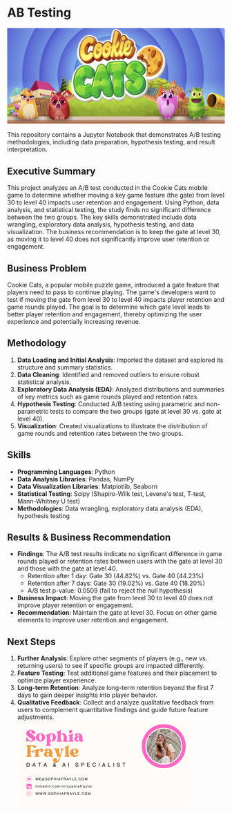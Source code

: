 # AB Testing
![Cookie Cats](https://github.com/sophiafrayle/AB-Testing-CC/blob/main/Screenshot%202024-07-31%20at%2010.18.48.png)

This repository contains a Jupyter Notebook that demonstrates A/B testing methodologies, including data preparation, hypothesis testing, and result interpretation.

## Executive Summary
This project analyzes an A/B test conducted in the Cookie Cats mobile game to determine whether moving a key game feature (the gate) from level 30 to level 40 impacts user retention and engagement. Using Python, data analysis, and statistical testing, the study finds no significant difference between the two groups. The key skills demonstrated include data wrangling, exploratory data analysis, hypothesis testing, and data visualization. The business recommendation is to keep the gate at level 30, as moving it to level 40 does not significantly improve user retention or engagement.

## Business Problem
Cookie Cats, a popular mobile puzzle game, introduced a gate feature that players need to pass to continue playing. The game's developers want to test if moving the gate from level 30 to level 40 impacts player retention and game rounds played. The goal is to determine which gate level leads to better player retention and engagement, thereby optimizing the user experience and potentially increasing revenue.

## Methodology
1. **Data Loading and Initial Analysis**: Imported the dataset and explored its structure and summary statistics.
2. **Data Cleaning**: Identified and removed outliers to ensure robust statistical analysis.
3. **Exploratory Data Analysis (EDA)**: Analyzed distributions and summaries of key metrics such as game rounds played and retention rates.
4. **Hypothesis Testing**: Conducted A/B testing using parametric and non-parametric tests to compare the two groups (gate at level 30 vs. gate at level 40).
5. **Visualization**: Created visualizations to illustrate the distribution of game rounds and retention rates between the two groups.

## Skills
- **Programming Languages**: Python
- **Data Analysis Libraries**: Pandas, NumPy
- **Data Visualization Libraries**: Matplotlib, Seaborn
- **Statistical Testing**: Scipy (Shapiro-Wilk test, Levene's test, T-test, Mann-Whitney U test)
- **Methodologies**: Data wrangling, exploratory data analysis (EDA), hypothesis testing

## Results & Business Recommendation
- **Findings**: The A/B test results indicate no significant difference in game rounds played or retention rates between users with the gate at level 30 and those with the gate at level 40.
  - Retention after 1 day: Gate 30 (44.82%) vs. Gate 40 (44.23%)
  - Retention after 7 days: Gate 30 (19.02%) vs. Gate 40 (18.20%)
  - A/B test p-value: 0.0509 (fail to reject the null hypothesis)
- **Business Impact**: Moving the gate from level 30 to level 40 does not improve player retention or engagement. 
- **Recommendation**: Maintain the gate at level 30. Focus on other game elements to improve user retention and engagement.

## Next Steps
1. **Further Analysis**: Explore other segments of players (e.g., new vs. returning users) to see if specific groups are impacted differently.
2. **Feature Testing**: Test additional game features and their placement to optimize player experience.
3. **Long-term Retention**: Analyze long-term retention beyond the first 7 days to gain deeper insights into player behavior.
4. **Qualitative Feedback**: Collect and analyze qualitative feedback from users to complement quantitative findings and guide future feature adjustments.
![Signature](https://github.com/sophiafrayle/EDA-Covid/blob/main/images/Sophia%20Frayle.png)
